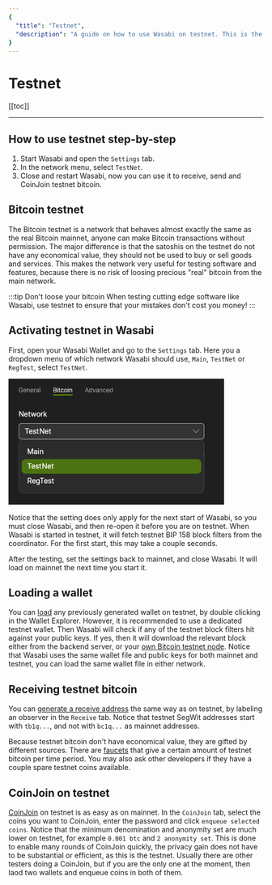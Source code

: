 ```yaml
---
{
  "title": "Testnet",
  "description": "A guide on how to use Wasabi on testnet. This is the Wasabi documentation, an archive of knowledge about the open-source, non-custodial and privacy-focused Bitcoin wallet for desktop."
}
---
```


# Testnet

[[toc]]

---

## How to use testnet step-by-step

1. Start Wasabi and open the `Settings` tab.
2. In the network menu, select `TestNet`.
3. Close and restart Wasabi, now you can use it to receive, send and CoinJoin testnet bitcoin.

## Bitcoin testnet

The Bitcoin testnet is a network that behaves almost exactly the same as the real Bitcoin mainnet, anyone can make Bitcoin transactions without permission.
The major difference is that the satoshis on the testnet do not have any economical value, they should not be used to buy or sell goods and services.
This makes the network very useful for testing software and features, because there is no risk of loosing precious "real" bitcoin from the main network.

:::tip Don't loose your bitcoin
When testing cutting edge software like Wasabi, use testnet to ensure that your mistakes don't cost you money!
:::

## Activating testnet in Wasabi

First, open your Wasabi Wallet and go to the `Settings` tab.
Here you a dropdown menu of which network Wasabi should use, `Main`, `TestNet` or `RegTest`, select `TestNet`.

![](/SettingsNetwork.png)

Notice that the setting does only apply for the next start of Wasabi, so you must close Wasabi, and then re-open it before you are on testnet.
When Wasabi is started in testnet, it will fetch testnet BIP 158 block filters from the coordinator.
For the first start, this may take a couple seconds.

After the testing, set the settings back to mainnet, and close Wasabi.
It will load on mainnet the next time you start it.

## Loading a wallet

You can [load](/using-wasabi/WalletLoad.md) any previously generated wallet on testnet, by double clicking in the Wallet Explorer.
However, it is recommended to use a dedicated testnet wallet.
Then Wasabi will check if any of the testnet block filters hit against your public keys.
If yes, then it will download the relevant block either from the backend server, or your [own Bitcoin testnet node](/using-wasabi/BitcoinFullNode.md).
Notice that Wasabi uses the same wallet file and public keys for both mainnet and testnet, you can load the same wallet file in either network.

## Receiving testnet bitcoin

You can [generate a receive address](/using-wasabi/Receive.md) the same way as on testnet, by labeling an observer in the `Receive` tab.
Notice that testnet SegWit addresses start with `tb1q...`, and not with `bc1q...` as mainnet addresses.

Because testnet bitcoin don't have economical value, they are gifted by different sources.
There are [faucets](https://testnet-faucet.mempool.co/) that give a certain amount of testnet bitcoin per time period.
You may also ask other developers if they have a couple spare testnet coins available.

## CoinJoin on testnet

[CoinJoin](/using-wasabi/CoinJoin.md) on testnet is as easy as on mainnet.
In the `CoinJoin` tab, select the coins you want to CoinJoin, enter the password and click `enqueue selected coins`.
Notice that the minimum denomination and anonymity set are much lower on testnet, for example `0.001 btc` and `2 anonymity set`.
This is done to enable many rounds of CoinJoin quickly, the privacy gain does not have to be substantial or efficient, as this is the testnet.
Usually there are other testers doing a CoinJoin, but if you are the only one at the moment, then laod two wallets and enqueue coins in both of them.
